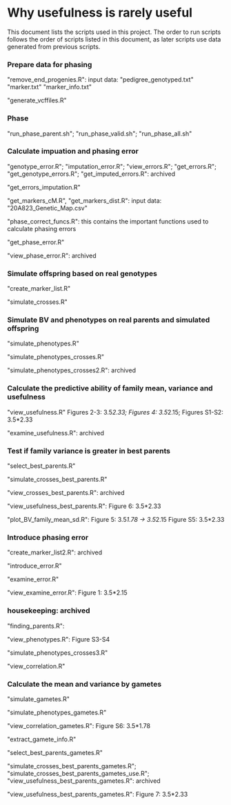 
# Why usefulness is rarely useful


This document lists the scripts used in this project. The order to run scripts follows the order of scripts listed in this document, as later scripts use data generated from previous scripts. 

### Prepare data for phasing
"remove_end_progenies.R": 
    input data: 
        "pedigree_genotyped.txt"
        "marker.txt"
        "marker_info.txt"

"generate_vcffiles.R"

### Phase
"run_phase_parent.sh"; "run_phase_valid.sh"; "run_phase_all.sh"

### Calculate impuation and phasing error
"genotype_error.R"; "imputation_error.R"; "view_errors.R"; "get_errors.R"; "get_genotype_errors.R"; "get_imputed_errors.R": 
    archived

"get_errors_imputation.R" 

"get_markers_cM.R", "get_markers_dist.R":
    input data:
        "20A823_Genetic_Map.csv"

"phase_correct_funcs.R": 
    this contains the important functions used to calculate phasing errors

"get_phase_error.R" 

"view_phase_error.R": 
    archived

### Simulate offspring based on real genotypes
"create_marker_list.R"

"simulate_crosses.R"

### Simulate BV and phenotypes on real parents and simulated offspring
"simulate_phenotypes.R"

"simulate_phenotypes_crosses.R"

"simulate_phenotypes_crosses2.R": 
    archived

### Calculate the predictive ability of family mean, variance and usefulness
"view_usefulness.R"
    Figures 2-3: 3.5*2.33; 
    Figures 4: 3.5*2.15;
    Figures S1-S2: 3.5*2.33

"examine_usefulness.R": 
    archived

### Test if family variance is greater in best parents
"select_best_parents.R"

"simulate_crosses_best_parents.R"

"view_crosses_best_parents.R": 
    archived

"view_usefulness_best_parents.R": 
    Figure 6: 3.5*2.33

"plot_BV_family_mean_sd.R": 
    Figure 5: 3.5*1.78 -> 3.5*2.15
    Figure S5: 3.5*2.33

### Introduce phasing error
"create_marker_list2.R": 
    archived

"introduce_error.R"

"examine_error.R"

"view_examine_error.R":
    Figure 1: 3.5*2.15

### housekeeping: archived
"finding_parents.R":

"view_phenotypes.R": 
    Figure S3-S4

"simulate_phenotypes_crosses3.R"

"view_correlation.R"

### Calculate the mean and variance by gametes
"simulate_gametes.R"

"simulate_phenotypes_gametes.R"

"view_correlation_gametes.R":
    Figure S6: 3.5*1.78

"extract_gamete_info.R"

"select_best_parents_gametes.R"

"simulate_crosses_best_parents_gametes.R"; "simulate_crosses_best_parents_gametes_use.R"; "view_usefulness_best_parents_gametes.R": 
    archived

"view_usefulness_best_parents_gametes.R":
    Figure 7: 3.5*2.33